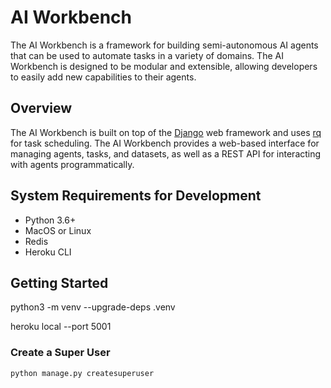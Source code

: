 # AI Workbench

The AI Workbench is a framework for building semi-autonomous AI agents that can be used to automate tasks in a variety of domains. The AI Workbench is designed to be modular and extensible, allowing developers to easily add new capabilities to their agents.

## Overview

The AI Workbench is built on top of the [Django](https://www.djangoproject.com/) web framework and uses [rq](https://python-rq.org/) for task scheduling. The AI Workbench provides a web-based interface for managing agents, tasks, and datasets, as well as a REST API for interacting with agents programmatically.

## System Requirements for Development

- Python 3.6+
- MacOS or Linux
- Redis
- Heroku CLI

## Getting Started

python3 -m venv --upgrade-deps .venv

heroku local --port 5001

### Create a Super User

```bash
python manage.py createsuperuser
```
